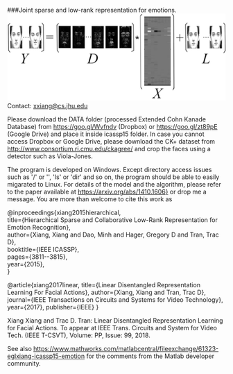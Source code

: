 ###Joint sparse and low-rank representation for emotions.
![](illustration.png "The Joint Sparse and Low-Rank Model applied to emotion recognition.")
Contact: xxiang@cs.jhu.edu

Please download the DATA folder (processed Extended Cohn Kanade Database)
from https://goo.gl/Wvfndv (Dropbox) or https://goo.gl/zt89pE (Google Drive)
and place it inside icassp15 folder. In case you cannot access Dropbox or Google Drive, please download the CK+ dataset from
http://www.consortium.ri.cmu.edu/ckagree/ and crop the faces using a detector such as Viola-Jones.

The program is developed on Windows. Except directory access issues such as '/' or '\', 'ls' or 'dir' and so on, the program should be able to easily migarated to Linux. For details of the model and the algorithm, please refer to the paper available at https://arxiv.org/abs/1410.1606} or drop me a message. You are more than welcome to cite this work as

@inproceedings{xiang2015hierarchical, <br>
  title={Hierarchical Sparse and Collaborative Low-Rank Representation for Emotion Recognition}, <br>
  author={Xiang, Xiang and Dao, Minh and Hager, Gregory D and Tran, Trac D}, <br>
  booktitle={IEEE ICASSP},<br>
  pages={3811--3815},<br>
  year={2015},<br>
}

@article{xiang2017linear,
  title={Linear Disentangled Representation Learning For Facial Actions},
  author={Xiang, Xiang and Tran, Trac D},
  journal={IEEE Transactions on Circuits and Systems for Video Technology},
  year={2017},
  publisher={IEEE}
}

Xiang Xiang and Trac D. Tran: Linear Disentangled Representation Learning for Facial Actions. To appear at IEEE Trans. Circuits and System for Video Tech. (IEEE T-CSVT), Volume: PP, Issue: 99, 2018.

See also https://www.mathworks.com/matlabcentral/fileexchange/61323-eglxiang-icassp15-emotion for the comments from the Matlab developer community.
